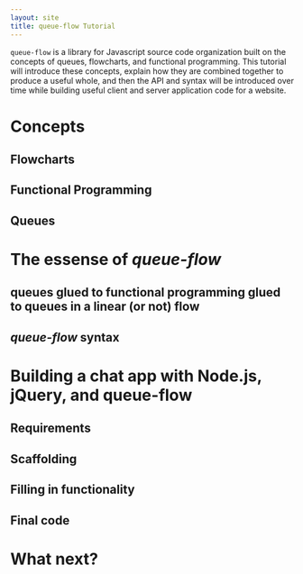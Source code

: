 ```yaml
---
layout: site
title: queue-flow Tutorial
---
```

``queue-flow`` is a library for Javascript source code organization built on the concepts of queues, flowcharts, and functional programming. This tutorial will introduce these concepts, explain how they are combined together to produce a useful whole, and then the API and syntax will be introduced over time while building useful client and server application code for a website.

# Concepts

## Flowcharts

## Functional Programming

## Queues

# The essense of *queue-flow*

## queues glued to functional programming glued to queues in a linear (or not) flow

## *queue-flow* syntax

# Building a chat app with Node.js, jQuery, and queue-flow

## Requirements

## Scaffolding

## Filling in functionality

## Final code

# What next?